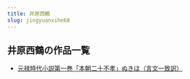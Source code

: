 ```yaml
---
title: 井原西鶴
slug: jingyuanxihe68
---
```


## 井原西鶴の作品一覧

- [元禄時代小説第一巻「本朝二十不孝」ぬきほ（言文一致訳）](yuanlushidaixiaoshuodiyijuanbenzhaoershibuxiaonukihoyanwenyizhiyie1)

